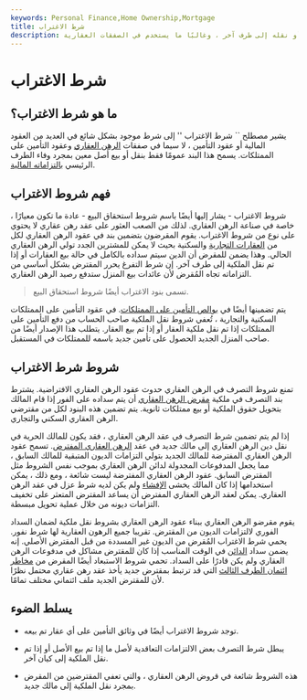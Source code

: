 ```yaml
---
keywords: Personal Finance,Home Ownership,Mortgage
title: شرط الاغتراب
description: يسمح شرط الاغتراب في العقد المالي ببيع الأصل أو نقله إلى طرف آخر ، وغالبًا ما يستخدم في الصفقات العقارية.
---
```


# شرط الاغتراب
## ما هو شرط الاغتراب؟

يشير مصطلح `` شرط الاغتراب '' إلى شرط موجود بشكل شائع في العديد من العقود المالية أو عقود التأمين ، لا سيما في صفقات [الرهن العقاري](/mortgage) وعقود التأمين على الممتلكات. يسمح هذا البند عمومًا فقط بنقل أو بيع أصل معين بمجرد وفاء الطرف الرئيسي [بالتزاماته المالية](/obligation).

## فهم شروط الاغتراب

شروط الاغتراب - يشار إليها أيضًا باسم شروط استحقاق البيع - عادة ما تكون معيارًا ، خاصة في صناعة الرهن العقاري. لذلك من الصعب العثور على عقد رهن عقاري لا يحتوي على نوع من شروط الاغتراب. يقوم المقرضون بتضمين بند في عقود الرهن العقاري لكل من [العقارات التجارية](/commercial-property) والسكنية بحيث لا يمكن للمشترين الجدد تولي الرهن العقاري الحالي. وهذا يضمن للمقرض أن الدين سيتم سداده بالكامل في حالة بيع العقارات أو إذا تم نقل الملكية إلى طرف آخر. إن شرط التفرغ يحرر المقترض بشكل أساسي من التزاماته تجاه المُقرض لأن عائدات بيع المنزل ستدفع رصيد الرهن العقاري.

> تسمى بنود الاغتراب أيضًا شروط استحقاق البيع.

>

يتم تضمينها أيضًا في [بوالص التأمين على الممتلكات](/property-insurance). في عقود التأمين على الممتلكات السكنية والتجارية ، تُعفي شروط نقل الملكية صاحب الحساب من دفع التأمين على الممتلكات إذا تم نقل ملكية العقار أو إذا تم بيع العقار. يتطلب هذا الإصدار أيضًا من صاحب المنزل الجديد الحصول على تأمين جديد باسمه للممتلكات في المستقبل.

## شروط شرط الاغتراب

تمنع شروط التصرف في الرهن العقاري حدوث عقود الرهن العقاري الافتراضية. يشترط بند التصرف في ملكية [مقرض الرهن العقاري](/lender) أن يتم سداده على الفور إذا قام المالك بتحويل حقوق الملكية أو بيع ممتلكات ثانوية. يتم تضمين هذه البنود لكل من مقترضي الرهن العقاري السكني والتجاري.

إذا لم يتم تضمين شرط التصرف في عقد الرهن العقاري ، فقد يكون للمالك الحرية في نقل دين الرهن العقاري إلى مالك جديد في عقد [الرهن العقاري المفترض](/assumablemortgage). تسمح عقود الرهن العقاري المفترضة للمالك الجديد بتولي التزامات الديون المتبقية للمالك السابق ، مما يجعل المدفوعات المجدولة لدائن الرهن العقاري بموجب نفس الشروط مثل المقترض السابق. عقود الرهن العقاري المفترضة ليست شائعة ، ومع ذلك ، يمكن استخدامها إذا كان المالك يخشى [الإفشاء](/disclosure) ولم يكن لديه شرط عزل في عقد الرهن العقاري. يمكن لعقد الرهن العقاري المفترض أن يساعد المقترض المتعثر على تخفيف التزامات ديونه من خلال عملية تحويل مبسطة.

يقوم مقرضو الرهن العقاري ببناء عقود الرهن العقاري بشروط نقل ملكية لضمان السداد الفوري لالتزامات الديون من المقترض. تقريبا جميع الرهون العقارية لها شرط نفور. يحمي شرط الاغتراب المُقرض من الديون غير المسددة من قبل المقترض الأصلي. إنه يضمن سداد [الدائن](/creditor) في الوقت المناسب إذا كان للمقترض مشاكل في مدفوعات الرهن العقاري ولم يكن قادرًا على السداد. تحمي شروط الاستبعاد أيضًا المقرض من [مخاطر ائتمان الطرف الثالث](/creditrisk) التي قد ترتبط بمقترض جديد يأخذ عقد رهن عقاري محتمل نظرًا لأن للمقترض الجديد ملف ائتماني مختلف تمامًا.

## يسلط الضوء

- توجد شروط الاغتراب أيضًا في وثائق التأمين على أي عقار تم بيعه.

- يبطل شرط التصرف بعض الالتزامات التعاقدية لأصل ما إذا تم بيع الأصل أو إذا تم نقل الملكية إلى كيان آخر.

- هذه الشروط شائعة في قروض الرهن العقاري ، والتي تعفي المقترضين من المقرض بمجرد نقل الملكية إلى مالك جديد.

